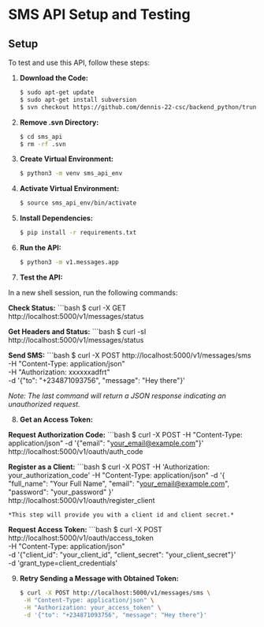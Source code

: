 # SMS API Setup and Testing

## Setup

To test and use this API, follow these steps:
1. **Download the Code:**
   ```bash
   $ sudo apt-get update
   $ sudo apt-get install subversion
   $ svn checkout https://github.com/dennis-22-csc/backend_python/trunk/api/sms_api

2. **Remove .svn Directory:**
   ```bash
   $ cd sms_api
   $ rm -rf .svn
   
3. **Create Virtual Environment:**
	```bash
	$ python3 -m venv sms_api_env

4. **Activate Virtual Environment:**
	```bash
	$ source sms_api_env/bin/activate

5. **Install Dependencies:**
	```bash
	$ pip install -r requirements.txt

6. **Run the API:**
	```bash
	$ python3 -m v1.messages.app

7. **Test the API:**

In a new shell session, run the following commands:

**Check Status:**
    ```bash
    $ curl -X GET http://localhost:5000/v1/messages/status

**Get Headers and Status:**
    ```bash
    $ curl -sI http://localhost:5000/v1/messages/status

**Send SMS:**
    ```bash
    $ curl -X POST http://localhost:5000/v1/messages/sms \
         -H "Content-Type: application/json" \
         -H "Authorization: xxxxxxadfrt" \
         -d '{"to": "+234871093756", "message": "Hey there"}'

*Note: The last command will return a JSON response indicating an unauthorized request.*

8. **Get an Access Token:**

**Request Authorization Code:**
    ```bash
    $ curl -X POST -H "Content-Type: application/json" -d '{"email": "your_email@example.com"}' http://localhost:5000/v1/oauth/auth_code

**Register as a Client:**
    ```bash
    $ curl -X POST -H 'Authorization: your_authorization_code' -H "Content-Type: application/json" -d '{
        "full_name": "Your Full Name",
        "email": "your_email@example.com",
        "password": "your_password"
    }' http://localhost:5000/v1/oauth/register_client
   
    *This step will provide you with a client id and client secret.*

**Request Access Token:**
    ```bash
    $ curl -X POST http://localhost:5000/v1/oauth/access_token \
        -H "Content-Type: application/json" \
        -d '{"client_id": "your_client_id", "client_secret": "your_client_secret"}' \
        -d 'grant_type=client_credentials'
    

9. **Retry Sending a Message with Obtained Token:**
	```bash
	$ curl -X POST http://localhost:5000/v1/messages/sms \
     -H "Content-Type: application/json" \
     -H "Authorization: your_access_token" \
     -d '{"to": "+234871093756", "message": "Hey there"}'

